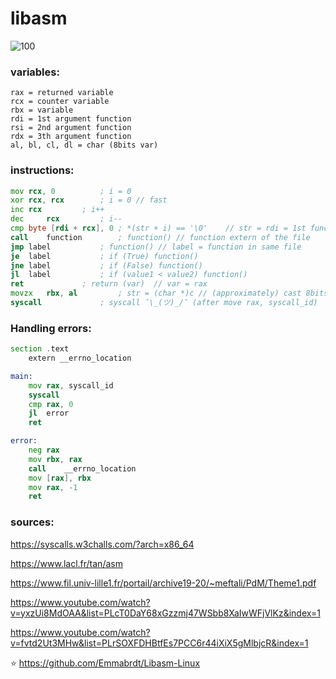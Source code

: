 # libasm
![100](https://i.imgur.com/iU05a2f.png)
### variables:
```
rax = returned variable
rcx = counter variable
rbx = variable
rdi = 1st argument function
rsi = 2nd argument function
rdx = 3th argument function
al, bl, cl, dl = char (8bits var)
```

### instructions:
```asm
mov	rcx, 0			; i = 0
xor	rcx, rcx		; i = 0	// fast
inc	rcx			; i++
dec 	rcx			; i--
cmp	byte [rdi + rcx], 0	; *(str + i) == '\0'	// str = rdi = 1st function arg
call	function		; function() // function extern of the file
jmp	label			; function() // label = function in same file
je	label			; if (True) function()
jne	label			; if (False) function()
jl	label			; if (value1 < value2) function()
ret				; return (var)	// var = rax
movzx	rbx, al			; str = (char *)c // (approximately) cast 8bits var to 64bits
syscall				; syscall ¯\_(ツ)_/¯ (after move rax, syscall_id)
```

### Handling errors:
```asm
section .text
	extern __errno_location

main:
	mov	rax, syscall_id
	syscall
	cmp	rax, 0
	jl	error
	ret

error:
	neg	rax
	mov	rbx, rax
	call	__errno_location
	mov	[rax], rbx
	mov	rax, -1
	ret
```

### sources:
https://syscalls.w3challs.com/?arch=x86_64

https://www.lacl.fr/tan/asm

https://www.fil.univ-lille1.fr/portail/archive19-20/~meftali/PdM/Theme1.pdf

https://www.youtube.com/watch?v=yxzUi8MdOAA&list=PLcT0DaY68xGzzmj47WSbb8XaIwWFjVlKz&index=1

https://www.youtube.com/watch?v=fvtd2Ut3MHw&list=PLrSOXFDHBtfEs7PCC6r44iXiX5gMlbjcR&index=1

⭐ https://github.com/Emmabrdt/Libasm-Linux
